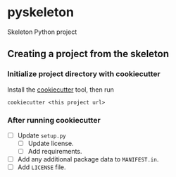 # pyskeleton
Skeleton Python project


## Creating a project from the skeleton


### Initialize project directory with cookiecutter

Install the [cookiecutter](https://github.com/audreyr/cookiecutter) tool, then run

`cookiecutter <this project url>`


### After running cookiecutter

- [ ] Update `setup.py`
  - [ ] Update license.
  - [ ] Add requirements.
- [ ] Add any additional package data to `MANIFEST.in`.
- [ ] Add `LICENSE` file.

